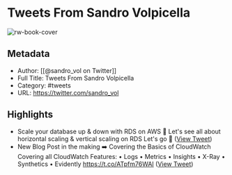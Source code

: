 # Tweets From Sandro Volpicella

![rw-book-cover](https://pbs.twimg.com/profile_images/1377902800403902466/0vsBAGnc.jpg)

## Metadata
- Author: [[@sandro_vol on Twitter]]
- Full Title: Tweets From Sandro Volpicella
- Category: #tweets
- URL: https://twitter.com/sandro_vol

## Highlights
- Scale your database up & down with RDS on AWS 💾
  Let's see all about horizontal scaling & vertical scaling on RDS
  Let's go 🧵 ([View Tweet](https://twitter.com/sandro_vol/status/1569619666544328706))
- New Blog Post in the making ➡️ Covering the Basics of CloudWatch
  Covering all CloudWatch Features:
  • Logs
  • Metrics
  • Insights
  • X-Ray
  • Synthetics
  • Evidently https://t.co/ATpfm76WAI ([View Tweet](https://twitter.com/sandro_vol/status/1625107481805393923))
